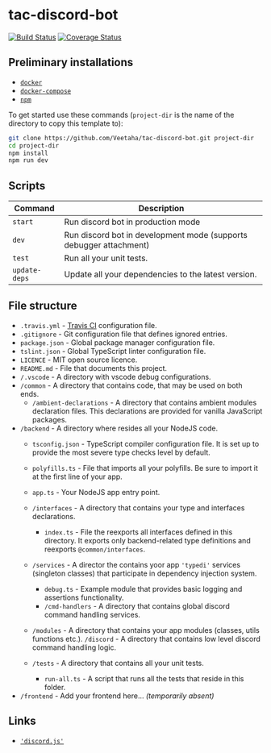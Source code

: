 # tac-discord-bot

[![Build Status](https://travis-ci.com/Veetaha/tac-discord-bot.svg?branch=master)](https://travis-ci.com/Veetaha/tac-discord-bot)
[![Coverage Status](https://coveralls.io/repos/github/Veetaha/tac-discord-bot/badge.svg?branch=master)](https://coveralls.io/github/Veetaha/tac-discord-bot?branch=master)


## Preliminary installations
* [`docker`](https://docs.docker.com/install/)
* [`docker-compose`](https://docs.docker.com/compose/install/)
* [`npm`](https://www.npmjs.com/get-npm)

To get started use these commands (`project-dir` is the name of the directory to copy this template to):

```bash
git clone https://github.com/Veetaha/tac-discord-bot.git project-dir
cd project-dir
npm install
npm run dev
```

## Scripts
|Command|Description|
|--|--|
|`start`      | Run discord bot in production mode                                |
|`dev`        | Run discord bot in development mode (supports debugger attachment)|
|`test`       | Run all your unit tests.                                          |
|`update-deps`| Update all your dependencies to the latest version.               |


## File structure

* `.travis.yml` - [Travis CI](https://travis-ci.com/) configuration file.
* `.gitignore` - Git configuration file that defines ignored entries.
* `package.json` - Global package manager configuration file.
* `tslint.json` - Global TypeScript linter configuration file.
* `LICENCE` - MIT open source licence.
* `README.md` - File that documents this project.
* `/.vscode` - A directory with vscode debug configurations.
* `/common` - A directory that contains code, that may be used on both ends.
    * `/ambient-declarations` - A directory that contains ambient modules declaration files. 
                                This declarations are provided for vanilla JavaScript packages.
* `/backend` - A directory where resides all your NodeJS code.
    * `tsconfig.json` - TypeScript compiler configuration file. It is set up to provide the most severe type checks level by default.
    * `polyfills.ts` - File that imports all your polyfills. Be sure to import it at the first line of your app.
                    
    * `app.ts` - Your NodeJS app entry point.
    * `/interfaces` - A directory that contains your type and interfaces declarations.
        * `index.ts` - File the reexports all interfaces defined in this directory. 
        It exports only backend-related type definitions and reexports `@common/interfaces`.
    * `/services` - A director the contains yoor app `'typedi'` services (singleton classes)
                    that participate in dependency injection system.
        * `debug.ts` - Example module that provides basic logging and assertions functionality.
        * `/cmd-handlers` - A directory that contains global discord command handling services.

    * `/modules` - A directory that contains your app modules (classes, utils functions etc.).
        `/discord` - A directory that contains low level discord command handling logic.
    * `/tests` - A directory that contains all your unit tests.
        * `run-all.ts` - A script that runs all the tests that reside in this folder.
* `/frontend` - Add your frontend here... *(temporarily absent)*

## Links

* [`'discord.js'`](https://discord.js.org/#/docs/main/stable/general/welcome)